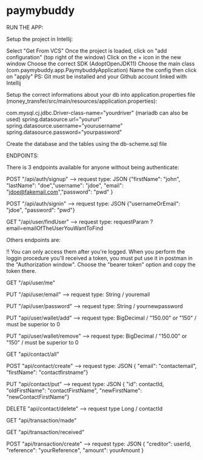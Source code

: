 # paymybuddy

RUN THE APP:

Setup the project in Intellij:

Select "Get From VCS"
Once the project is loaded, click on "add configuration" (top right of the window)
Click on the + icon in the new window
Choose the correct SDK (AdoptOpenJDK11)
Choose the main class (com.paymybuddy.app.PaymybuddyApplication)
Name the config then click on "apply"
PS: Git must be installed and your Github account linked with Intellij

Setup the correct informations about your db into application.properties file (money_transfer/src/main/resources/application.properties):

com.mysql.cj.jdbc.Driver-class-name="yourdriver" (mariadb can also be used)
spring.datasource.url="yoururl"
spring.datasource.username="yourusername"
spring.datasource.password="yourpassword"

Create the database and the tables using the db-scheme.sql file

ENDPOINTS:

There is 3 endpoints available for anyone without being authenticate:

POST "/api/auth/signup" --> request type: JSON {"firstName": "john", "lastName": "doe","username": "jdoe", "email": "jdoe@fakemail.com","password": "pwd" }

POST "/api/auth/signin" --> request type: JSON {"usernameOrEmail": "jdoe", "password": "pwd"}

GET "/api/user/findUser" --> request type: requestParam ?email=emailOfTheUserYouWantToFind

Others endpoints are:

!! You can only access them after you're logged. When you perform the loggin procedure you'll received a token, you must put use it in postman in the "Authorization window". Choose the "bearer token" option and copy the token there.

GET "/api/user/me"

PUT "/api/user/email" --> request type: String / youremail

PUT "/api/user/password" --> request type: String / yournewpassword

PUT "api/user/wallet/add" --> request type: BigDecimal / "150.00" or "150" / must be superior to 0

PUT "api/user/wallet/remove" --> request type: BigDecimal / "150.00" or "150" / must be superior to 0

GET "api/contact/all"

POST "api/contact/create" --> request type: JSON { "email": "contactemail", "firstName": "contactfirstname"}

PUT "api/contact/put" --> request type: JSON { "id": contactId, "oldFirstName": "contactFirstName", "newFirstName": "newContactFirstName"}

DELETE "api/contact/delete" --> request type Long / contactId

GET "api/transaction/made"

GET "api/transaction/received"

POST "api/transaction/create" --> request type: JSON { "creditor": userId, "reference": "yourReference", "amount": yourAmount }
